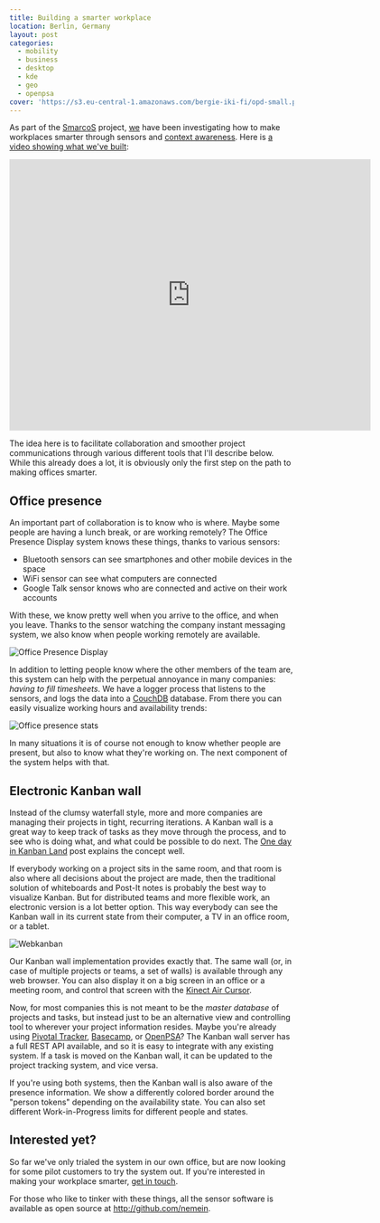 ```yaml
---
title: Building a smarter workplace
location: Berlin, Germany
layout: post
categories:
  - mobility
  - business
  - desktop
  - kde
  - geo
  - openpsa
cover: 'https://s3.eu-central-1.amazonaws.com/bergie-iki-fi/opd-small.png'
---
```

As part of the [SmarcoS](http://smarcos-project.eu) project, [we](http://nemein.com) have been investigating how to make workplaces smarter through sensors and [context awareness](http://worrydream.com/MagicInk/). Here is [a video showing what we've built](http://youtu.be/P5cdlLTqb24):

<iframe width="640" height="480" src="http://www.youtube.com/embed/P5cdlLTqb24" frameborder="0" allowfullscreen></iframe>

The idea here is to facilitate collaboration and smoother project communications through various different tools that I'll describe below. While this already does a lot, it is obviously only the first step on the path to making offices smarter.

## Office presence

An important part of collaboration is to know who is where. Maybe some people are having a lunch break, or are working remotely? The Office Presence Display system knows these things, thanks to various sensors:

* Bluetooth sensors can see smartphones and other mobile devices in the space
* WiFi sensor can see what computers are connected
* Google Talk sensor knows who are connected and active on their work accounts

With these, we know pretty well when you arrive to the office, and when you leave. Thanks to the sensor watching the company instant messaging system, we also know when people working remotely are available.

![Office Presence Display](https://s3.eu-central-1.amazonaws.com/bergie-iki-fi/opd-small.png)

In addition to letting people know where the other members of the team are, this system can help with the perpetual annoyance in many companies: *having to fill timesheets*. We have a logger process that listens to the sensors, and logs the data into a [CouchDB](http://bergie.iki.fi/blog/business_analytics_with_couchdb_and_noflo/) database. From there you can easily visualize working hours and availability trends:

![Office presence stats](https://s3.eu-central-1.amazonaws.com/bergie-iki-fi/opd-stats-small.png)

In many situations it is of course not enough to know whether people are present, but also to know what they're working on. The next component of the system helps with that.

## Electronic Kanban wall

Instead of the clumsy waterfall style, more and more companies are managing their projects in tight, recurring iterations. A Kanban wall is a great way to keep track of tasks as they move through the process, and to see who is doing what, and what could be possible to do next. The [One day in Kanban Land](http://blog.crisp.se/2009/06/26/henrikkniberg/1246053060000) post explains the concept well.

If everybody working on a project sits in the same room, and that room is also where all decisions about the project are made, then the traditional solution of whiteboards and Post-It notes is probably the best way to visualize Kanban. But for distributed teams and more flexible work, an electronic version is a lot better option. This way everybody can see the Kanban wall in its current state from their computer, a TV in an office room, or a tablet.

![Webkanban](https://s3.eu-central-1.amazonaws.com/bergie-iki-fi/webkanban.png)

Our Kanban wall implementation provides exactly that. The same wall (or, in case of multiple projects or teams, a set of walls) is available through any web browser. You can also display it on a big screen in an office or a meeting room, and control that screen with the [Kinect Air Cursor](http://bergie.iki.fi/blog/qt-air-cursor/).

Now, for most companies this is not meant to be the *master database* of projects and tasks, but instead just to be an alternative view and controlling tool to wherever your project information resides. Maybe you're already using [Pivotal Tracker](http://www.pivotaltracker.com), [Basecamp](http://basecamp.com), or [OpenPSA](http://openpsa2.org)? The Kanban wall server has a full REST API available, and so it is easy to integrate with any existing system. If a task is moved on the Kanban wall, it can be updated to the project tracking system, and vice versa.

If you're using both systems, then the Kanban wall is also aware of the presence information. We show a differently colored border around the "person tokens" depending on the availability state. You can also set different Work-in-Progress limits for different people and states.

## Interested yet?

So far we've only trialed the system in our own office, but are now looking for some pilot customers to try the system out. If you're interested in making your workplace smarter, [get in touch](mailto:info@nemein.com).

For those who like to tinker with these things, all the sensor software is available as open source at <http://github.com/nemein>.

